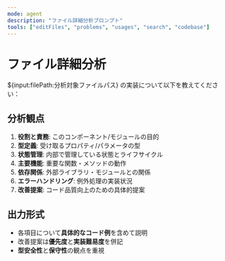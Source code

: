 ```yaml
---
mode: agent
description: "ファイル詳細分析プロンプト"
tools: ["editFiles", "problems", "usages", "search", "codebase"]
---
```


# ファイル詳細分析

${input:filePath:分析対象ファイルパス} の実装について以下を教えてください：

## 分析観点
1. **役割と責務**: このコンポーネント/モジュールの目的
2. **型定義**: 受け取るプロパティ/パラメータの型
3. **状態管理**: 内部で管理している状態とライフサイクル
4. **主要機能**: 重要な関数・メソッドの動作
5. **依存関係**: 外部ライブラリ・モジュールとの関係
6. **エラーハンドリング**: 例外処理の実装状況
7. **改善提案**: コード品質向上のための具体的提案

## 出力形式
- 各項目について**具体的なコード例**を含めて説明
- 改善提案は**優先度**と**実装難易度**を併記
- **型安全性**と**保守性**の観点を重視
